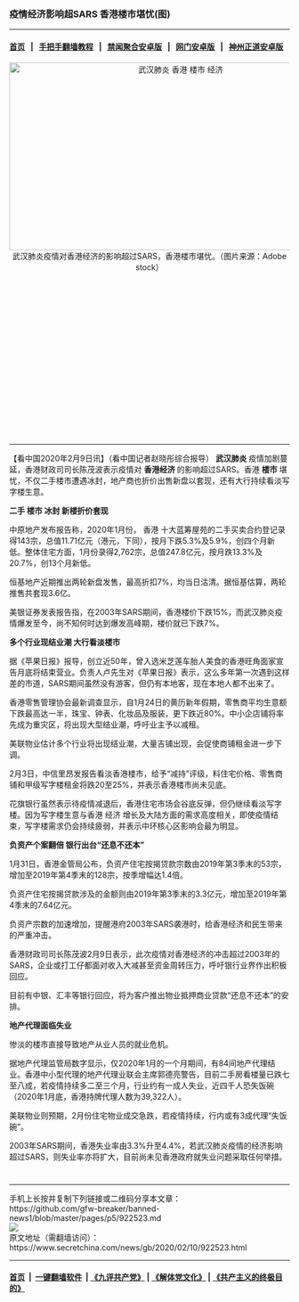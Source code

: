 ### 疫情经济影响超SARS 香港楼市堪忧(图)
------------------------

#### [首页](https://github.com/gfw-breaker/banned-news1/blob/master/README.md) &nbsp;&nbsp;|&nbsp;&nbsp; [手把手翻墙教程](https://github.com/gfw-breaker/guides/wiki) &nbsp;&nbsp;|&nbsp;&nbsp; [禁闻聚合安卓版](https://github.com/gfw-breaker/bn-android) &nbsp;&nbsp;|&nbsp;&nbsp; [网门安卓版](https://github.com/oGate2/oGate) &nbsp;&nbsp;|&nbsp;&nbsp; [神州正道安卓版](https://github.com/SzzdOgate/update) 



<div class="article_right" style="fone-color:#000">
 <p style="text-align:center">
  <img alt="武汉肺炎 香港 楼市 经济" src="https://img3.secretchina.com/pic/2020/2-5/p2620344a148266282-ss.jpg" style="height:337px; width:600px"/>
  <br>
   武汉肺炎疫情对香港经济的影响超过SARS，香港楼市堪忧。（图片来源：Adobe stock）
   <span id="hideid" name="hideid" style="color:red;display:none;">
    <span href="https://www.secretchina.com">
    </span>
   </span>
  </br>
 </p>
 <div id="txt-mid1-t21-2017">
  <ins class="adsbygoogle" data-ad-client="ca-pub-1276641434651360" data-ad-slot="2451032099" style="display:inline-block;width:336px;height:280px">
  </ins>
  

---


  </div>
 </div>
 <p>
  【看中国2020年2月9日讯】（看中国记者赵晓彤综合报导）
  <strong>
   <span href="https://www.secretchina.com/news/gb/tag/武汉肺炎" target="_blank">
    武汉肺炎
   </span>
  </strong>
  疫情加剧蔓延，香港财政司司长陈茂波表示疫情对
  <strong>
   香港经济
  </strong>
  的影响超过SARS。香港
  <strong>
   楼市
  </strong>
  堪忧，不仅二手楼市遭遇冰封，地产商也折价出售新盘以套现，还有大行持续看淡写字楼生意。
  <span id="hideid" name="hideid" style="color:red;display:none;">
   <span href="https://www.secretchina.com">
   </span>
  </span>
 </p>
 <p>
  <strong>
   二手
   <span href="https://www.secretchina.com/news/gb/tag/楼市" target="_blank">
    楼市
   </span>
   冰封
  </strong>
  <strong>
   新楼折价套现
  </strong>
 </p>
 <p>
  中原地产发布报告称，2020年1月份，
  <span href="https://www.secretchina.com/news/gb/tag/香港" target="_blank">
   香港
  </span>
  十大蓝筹屋苑的二手买卖合约登记录得143宗，总值11.71亿元（港元，下同），按月下跌5.3%及5.9%，创四个月新低。整体住宅方面，1月份录得2,762宗，总值247.8亿元，按月跌13.3%及20.7%，创13个月新低。
 </p>
 <p>
  恒基地产近期推出两轮新盘发售，最高折扣7%，均当日沽清。据恒基估算，两轮推售共套现3.6亿。
 </p>
 <p>
  美银证券发表报告指，在2003年SARS期间，香港楼价下跌15%，而武汉肺炎疫情爆发至今，尚不知何时达到爆发高峰期，楼价就已下跌7%。
 </p>
 <p>
  <strong>
   多个行业现结业潮
  </strong>
  <strong>
   大行看淡楼市
  </strong>
 </p>
 <p>
  据《苹果日报》报导，创立近50年，曾入选米芝莲车胎人美食的香港旺角面家宣告月底将结束营业。负责人卢先生对《苹果日报》表示，这么多年第一次遇到这样差的市道，SARS期间虽然没有游客，但仍有本地客，现在本地人都不出来了。
 </p>
 <p>
  香港零售管理协会最新调查显示，自1月24日的黄历新年假期，零售商平均生意额下跌最高达一半，珠宝、钟表、化妆品及服装，更下跌近80%。中小企店铺将率先成为重灾区，将出现大型结业潮，呼吁业主予以减租。
 </p>
 <p>
  美联物业估计多个行业将出现结业潮，大量吉铺出现，会促使商铺租金进一步下调。
 </p>
 <p>
  2月3日，中信里昂发报告看淡香港楼市，给予“减持”评级，料住宅价格、零售商铺和甲级写字楼租金将跌20至25%，并表示香港楼市尚未见底。
 </p>
 <p>
  花旗银行虽然表示待疫情减退后，香港住宅市场会谷底反弹，但仍继续看淡写字楼。因为写字楼生意与香港
  <span href="https://www.secretchina.com/news/gb/tag/经济" target="_blank">
   经济
  </span>
  增长及大陆方面的需求高度相关，即使疫情结束，写字楼需求仍会持续疲弱，并表示中环核心区影响会最为明显。
 </p>
 <center>
  <div style="max-width: 632px;height:180px; display: none; text-align: center; margin: 0 auto; overflow: hidden;overflow-x: hidden;">
   <div id="taboola-midarticle-thumbnails" style="max-width: 632px;height:180px;overflow: hidden;overflow-x: hidden;">
   </div>
  </div>
  <div>
   <ins class="adsbygoogle" data-ad-client="ca-pub-1276641434651360" data-ad-format="fluid" data-ad-layout="in-article" data-ad-slot="5164544770" style="display:block; text-align:center;">
   </ins>
  </div>
 </center>
 <p>
  <strong>
   负资产个案翻倍
  </strong>
  <strong>
   银行出台“还息不还本”
  </strong>
 </p>
 <p>
  1月31日，香港金管局公布，负资产住宅按揭贷款宗数由2019年第3季末的53宗，增加至2019年第4季末的128宗，按季增幅达1.4倍。
 </p>
 <p>
  负资产住宅按揭贷款涉及的金额则由2019年第3季末的3.3亿元，增加至2019年第4季末的7.64亿元。
 </p>
 <p>
  负资产宗数的加速增加，提醒港府2003年SARS袭港时，给香港经济和民生带来的严重冲击。
 </p>
 <p>
  香港财政司司长陈茂波2月9日表示，此次疫情对香港经济的冲击超过2003年的SARS，企业或打工仔都面对收入大减甚至资金周转压力，呼吁银行业界作出积极回应。
 </p>
 <p>
  目前有中银、汇丰等银行回应，将为客户推出物业抵押商业贷款“还息不还本”的安排。
 </p>
 <p>
  <strong>
   地产代理面临失业
  </strong>
 </p>
 <p>
  惨淡的楼市直接导致地产从业人员的就业危机。
 </p>
 <p>
  据地产代理监管局数字显示，仅2020年1月的一个月期间，有84间地产代理结业。香港中小型代理的地产代理业联会主席郭德亮警告，目前二手房看楼量已跌七至八成，若疫情持续多二至三个月，行业约有一成人失业，近四千人恐失饭碗（2020年1月底，香港持牌代理人数为39,322人）。
 </p>
 <p>
  美联物业则预期，2月份住宅物业成交急跌，若疫情持续，行内或有3成代理“失饭碗”。
 </p>
 <p>
  2003年SARS期间，香港失业率由3.3%升至4.4%，若武汉肺炎疫情的经济影响超过SARS，则失业率亦将扩大，目前尚未见香港政府就失业问题采取任何举措。
  <center>
   <div>
    <div id="txt-mid2-t22-2017" style="display: block;  max-height: 351px;  overflow: hidden;">
     <div id="SC-21xxx">
     </div>
     <ins class="adsbygoogle" data-ad-client="ca-pub-1276641434651360" data-ad-format="auto" data-ad-slot="4301710469" data-full-width-responsive="true" style="display:block">
     </ins>
    </div>
   </div>
  </center>
  <div style="padding-top:12px;">
  </div>
 </p>
</div>

<hr/>
手机上长按并复制下列链接或二维码分享本文章：<br/>
https://github.com/gfw-breaker/banned-news1/blob/master/pages/p5/922523.md <br/>
<a href='https://github.com/gfw-breaker/banned-news1/blob/master/pages/p5/922523.md'><img src='https://github.com/gfw-breaker/banned-news1/blob/master/pages/p5/922523.md.png'/></a> <br/>
原文地址（需翻墙访问）：https://www.secretchina.com/news/gb/2020/02/10/922523.html


------------------------
#### [首页](https://github.com/gfw-breaker/banned-news1/blob/master/README.md) &nbsp;|&nbsp; [一键翻墙软件](https://github.com/gfw-breaker/nogfw/blob/master/README.md) &nbsp;| [《九评共产党》](https://github.com/gfw-breaker/9ping.md/blob/master/README.md#九评之一评共产党是什么) | [《解体党文化》](https://github.com/gfw-breaker/jtdwh.md/blob/master/README.md) | [《共产主义的终极目的》](https://github.com/gfw-breaker/gczydzjmd.md/blob/master/README.md)


<img src='http://gfw-breaker.win/banned-news/pages/p5/922523.md' width='0px' height='0px'/>